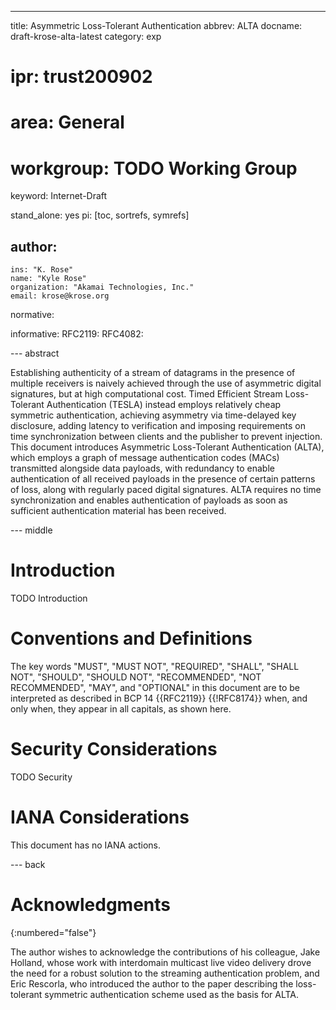 ---
title: Asymmetric Loss-Tolerant Authentication
abbrev: ALTA
docname: draft-krose-alta-latest
category: exp

# ipr: trust200902
# area: General
# workgroup: TODO Working Group
keyword: Internet-Draft

stand_alone: yes
pi: [toc, sortrefs, symrefs]

author:
 -
    ins: "K. Rose"
    name: "Kyle Rose"
    organization: "Akamai Technologies, Inc."
    email: krose@krose.org

normative:

informative:
    RFC2119:
    RFC4082:



--- abstract

Establishing authenticity of a stream of datagrams in the presence of multiple receivers is naively achieved through the use of asymmetric digital signatures, but at high computational cost. Timed Efficient Stream Loss-Tolerant Authentication (TESLA) instead employs relatively cheap symmetric authentication, achieving asymmetry via time-delayed key disclosure, adding latency to verification and imposing requirements on time synchronization between clients and the publisher to prevent injection. This document introduces Asymmetric Loss-Tolerant Authentication (ALTA), which employs a graph of message authentication codes (MACs) transmitted alongside data payloads, with redundancy to enable authentication of all received payloads in the presence of certain patterns of loss, along with regularly paced digital signatures. ALTA requires no time synchronization and enables authentication of payloads as soon as sufficient authentication material has been received.

--- middle

# Introduction

TODO Introduction


# Conventions and Definitions

The key words "MUST", "MUST NOT", "REQUIRED", "SHALL", "SHALL NOT", "SHOULD",
"SHOULD NOT", "RECOMMENDED", "NOT RECOMMENDED", "MAY", and "OPTIONAL" in this
document are to be interpreted as described in BCP 14 {{RFC2119}} {{!RFC8174}}
when, and only when, they appear in all capitals, as shown here.


# Security Considerations

TODO Security


# IANA Considerations

This document has no IANA actions.



--- back

# Acknowledgments
{:numbered="false"}

The author wishes to acknowledge the contributions of his colleague, Jake Holland, whose work with interdomain multicast live video delivery drove the need for a robust solution to the streaming authentication problem, and Eric Rescorla, who introduced the author to the paper describing the loss-tolerant symmetric authentication scheme used as the basis for ALTA.
